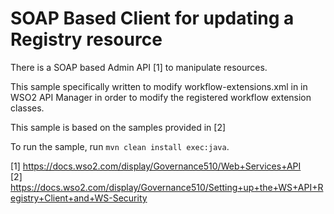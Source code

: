 # SOAP Based Client for updating a Registry resource

There is a SOAP based Admin API [1] to manipulate resources.

This sample specifically written to modify workflow-extensions.xml in in WSO2 API Manager in order to modify the 
registered workflow extension classes.

This sample is based on the samples provided in [2]

To run the sample, run `mvn clean install exec:java`.

[1] https://docs.wso2.com/display/Governance510/Web+Services+API <br>
[2] https://docs.wso2.com/display/Governance510/Setting+up+the+WS+API+Registry+Client+and+WS-Security
